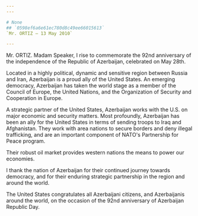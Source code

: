 ```yaml
---
---

# None
## `0598ef6a6e61ec780d8c49ee66015613`
`Mr. ORTIZ — 13 May 2010`

---
```



Mr. ORTIZ. Madam Speaker, I rise to commemorate the 92nd anniversary 
of the independence of the Republic of Azerbaijan, celebrated on May 
28th.

Located in a highly political, dynamic and sensitive region between 
Russia and Iran, Azerbaijan is a proud ally of the United States. An 
emerging democracy, Azerbaijan has taken the world stage as a member of 
the Council of Europe, the United Nations, and the Organization of 
Security and Cooperation in Europe.

A strategic partner of the United States, Azerbaijan works with the 
U.S. on major economic and security matters. Most profoundly, 
Azerbaijan has been an ally for the United States in terms of sending 
troops to Iraq and Afghanistan. They work with area nations to secure 
borders and deny illegal trafficking, and are an important component of 
NATO's Partnership for Peace program.

Their robust oil market provides western nations the means to power 
our economies.

I thank the nation of Azerbaijan for their continued journey towards 
democracy, and for their enduring strategic partnership in the region 
and around the world.

The United States congratulates all Azerbaijani citizens, and 
Azerbaijanis around the world, on the occasion of the 92nd anniversary 
of Azerbaijan Republic Day.

